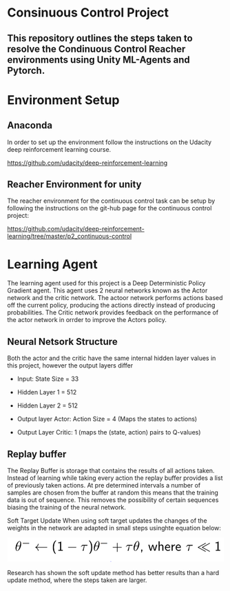# Consinuous Control Project
## This repository outlines the steps taken to resolve the Condinuous Control Reacher environments using Unity ML-Agents and Pytorch.

# Environment Setup
## Anaconda
In order to set up the environment follow the instructions on the Udacity deep reinforcement learning course.

https://github.com/udacity/deep-reinforcement-learning

## Reacher Environment for unity
The reacher environment for the continuous control task can be setup by following the instructions on the git-hub page for the continuous control project:

https://github.com/udacity/deep-reinforcement-learning/tree/master/p2_continuous-control

# Learning Agent
The learning agent used for this project is a Deep Deterministic Policy Gradient agent. This agent uses 2 neural networks known as the Actor network and the critic network. The actoor network performs actions based off the current policy, producing the actions directly instead of producing probabilities. The Critic network provides feedback on the performance of the actor network in orrder to improve the Actors policy.

## Neural Netsork Structure
Both the actor and the critic have the same internal hidden layer values in this project, however the output layers differ

- Input: State Size = 33
- Hidden Layer 1 = 512
- Hidden Layer 2 = 512

- Output layer Actor: Action Size = 4  (Maps the states to actions)
- Output Layer Critic: 1 (maps the (state, action) pairs to Q-values)

## Replay buffer
The Replay Buffer is storage that contains the results of all actions taken. Instead of learning while taking every action the replay buffer provides a list of previously taken actions. At pre determined intervals a number of samples are chosen from the buffer at random this means that the training data is out of sequence. This removes the possibility of certain sequences biasing the training of the neural network.

Soft Target Update
When using soft target updates the changes of the weights in the network are adapted in small steps usinghte equation below:

![](results/softUpdate.png)

Research has shown the soft update method has better results than a hard update method, where the steps taken are larger.




